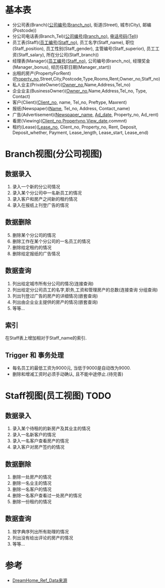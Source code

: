 # 基本表
- 分公司表(Branch)(<u>公司编号(Branch_no)</u>, 街道(Street), 城市(City), 邮编(Postcode))
- 分公司电话表(Branch_Tel)(<u>公司编号(Branch_no)</u>, <u>电话号码(Tel)</u>)
- 员工表(Staff)(<u>员工编号(Staff_no)</u>, 员工名字(Staff_name), 职位(Staff_position), 员工性别(Staff_gender), 主管编号(Staff_superior), 员工工资(Staff_salary), 所在分公司(Staff_branch))
- 经理表(Manager)(<u>员工编号(Staff_no)</u>, 公司编号(Branch_no), 经理奖金(Manager_bonus), 经历任职日期(Manager_start))
- 出租的房产(PropertyForRent)(<u>Property_no</u>,Street,City,Postcode,Type,Rooms,Rent,Owner_no,Staff_no)
- 私人业主(PrivateOwner)(<u>Owner_no</u>,Name,Address,Tel_no)
- 企业业主(BusinessOwner)(<u>Owner_no</u>,Name,Address,Tel_no, Type, Contact)
- 客户(Client)(<u>Client_no</u>, name, Tel_no, Preftype, Maxrent)
- 报纸(Newspaper)(<u>Name</u>, Tel_no, Address, Contact_name)
- 广告(Advertisement)(<u>Newspaper_name</u>, <u>Ad_date</u>, Property_no, Ad_rent)
- 看房(Viewing)(<u>Client_no</u>,<u>Propertyno</u>,<u>View_date</u>,commnt)
- 租约(Lease)(<u>Lease_no</u>, Client_no, Property_no, Rent, Deposit, Deposit_whether, Payment, Lease_length, Lease_start, Lease_end)

# Branch视图(分公司视图)
## 数据录入
1. 录入一个新的分公司情况
2. 录入某个分公司中一名新员工的情况
3. 录入客户和房产之间新的租约情况
4. 录入在报纸上刊登广告的情况
## 数据删除
5. 删除某个分公司的情况
6. 删除工作在某个分公司的一名员工的情况
7. 删除给定租约的情况
8. 删除给定报纸的广告情况
## 数据查询
1. 列出给定城市所有分公司的情况(连接查询)
2. 列出给定分公司员工的名字,职务,工资和管理房产的总数(连接查询 分组查询)
3. 列出刊登过广告的房产的详细情况(嵌套查询)
4. 列出由企业业主提供的房产的情况(嵌套查询)
5. 等等...
## 索引
在Staff表上增加相对于Staff_name的索引.
## Trigger 和 事务处理
- 每名员工的最低工资为9000元, 当低于9000是自动改为9000.
- 删除和增减工资时必须手动确认, 且不能中途停止.(待完善)


# Staff视图(员工视图) TODO
## 数据录入
1. 录入某个待租的的新房产及其业主的情况
2. 录入一名新客户的情况
3. 录入一名客户查看房产的情况
4. 录入客户对房产签约的情况

## 数据删除
1. 删除一处房产的情况
2. 删除一名业主的情况
3. 删除一名客户的情况
4. 删除一名客户查看过一处房产的情况
5. 删除一份租约的情况

## 数据查询
1. 按字典序列出所有助理的情况
2. 列出没有给出评论的房产的情况
3. 等等...




# 参考
- [DreamHome_Ref_Data来源](http://www.ccs.neu.edu/home/ekanou/teaching/spring04/CSG102/dreamHome/)
